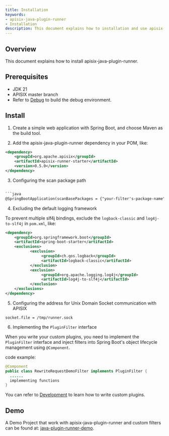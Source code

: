 ```yaml
---
title: Installation
keywords:
- apisix-java-plugin-runner
- Installation
description: This document explains how to installation and use apisix-java-plugin-runner.
---
```



<!--
#
# Licensed to the Apache Software Foundation (ASF) under one or more
# contributor license agreements.  See the NOTICE file distributed with
# this work for additional information regarding copyright ownership.
# The ASF licenses this file to You under the Apache License, Version 2.0
# (the "License"); you may not use this file except in compliance with
# the License.  You may obtain a copy of the License at
#
#     http://www.apache.org/licenses/LICENSE-2.0
#
# Unless required by applicable law or agreed to in writing, software
# distributed under the License is distributed on an "AS IS" BASIS,
# WITHOUT WARRANTIES OR CONDITIONS OF ANY KIND, either express or implied.
# See the License for the specific language governing permissions and
# limitations under the License.
#
-->

## Overview

This document explains how to install apisix-java-plugin-runner.

Prerequisites
-------------

* JDK 21
* APISIX master branch
* Refer to [Debug](how-it-works.md#debug)  to build the debug environment.

Install
-------

1. Create a simple web application with Spring Boot, and choose Maven as the build tool.

2. Add the apisix-java-plugin-runner dependency in your POM, like:

```xml
<dependency>
    <groupId>org.apache.apisix</groupId> 
    <artifactId>apisix-runner-starter</artifactId>
    <version>0.5.0</version>
</dependency>
```

3. Configuring the scan package path

```xml

```java
@SpringBootApplication(scanBasePackages = {"your-filter's-package-name","org.apache.apisix.plugin.runner"})
```

4. Excluding the default logging framework

To prevent multiple slf4j bindings, exclude the `logback-classic` and `log4j-to-slf4j` in `pom.xml`, like:

```xml
<dependency>
    <groupId>org.springframework.boot</groupId>
    <artifactId>spring-boot-starter</artifactId>
    <exclusions>
           <exclusion>
                <groupId>ch.qos.logback</groupId>
                <artifactId>logback-classic</artifactId>
           </exclusion>
           <exclusion>
                <groupId>org.apache.logging.log4j</groupId>
                <artifactId>log4j-to-slf4j</artifactId>
           </exclusion>
    </exclusions>
</dependency>
```

5. Configuring the address for Unix Domain Socket communication with APISIX

```properties
socket.file = /tmp/runner.sock
```

6. Implementing the `PluginFilter` interface

When you write your custom plugins, you need to implement the `PluginFilter` interface and 
inject filters into Spring Boot's object lifecycle management using `@Component`.

code example:

```java
@Component
public class RewriteRequestDemoFilter implements PluginFilter {
  ......
  implementing functions
}
```

You can refer to [Development](development.md) to learn how to write custom plugins.

Demo
-------

A Demo Project that work with apisix-java-plugin-runner and custom filters 
can be found at: [java-plugin-runner-demo](https://github.com/tzssangglass/java-plugin-runner-demo-1).

